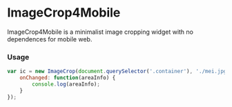 # ImageCrop4Mobile

ImageCrop4Mobile is a minimalist image cropping widget with no dependences for mobile web.

### Usage

```js
var ic = new ImageCrop(document.querySelector('.container'), './mei.jpg', {
	onChanged: function(areaInfo) {
		console.log(areaInfo);
	}
});
```
